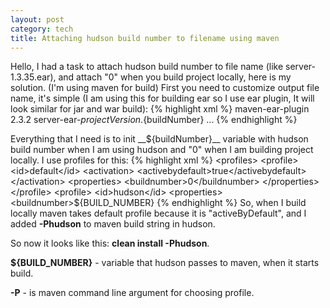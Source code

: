 ```yaml
---
layout: post
category: tech
title: Attaching hudson build number to filename using maven
---
```


Hello, I had a task to attach hudson build number to file name (like server-1.3.35.ear), and attach "0" when you build project locally, here is my solution. (I'm using maven for build)
First you need to customize output file name, it's simple (I am using this for building ear so I use ear plugin, It will look similar for jar and war build):
{% highlight xml %}
<plugin>
<artifactid>maven-ear-plugin</artifactid>
 <version>2.3.2</version>
 <configuration>
   <finalname>server-ear-${projectVersion}.${buildNumber}</finalname>
   ...
  </configuration>
</plugin>
{% endhighlight %}

Everything that I need is to init __${buildNumber}__ variable with hudson build number when I am using hudson and "0" when I am building project locally. I use profiles for this:
{% highlight xml %}
<profiles>
   <profile>
      <id>default</id>
         <activation>
            <activebydefault>true</activebydefault>
          </activation>
          <properties>
             <buildnumber>0</buildnumber>
           </properties>
   </profile>
    <profile>
      <id>hudson</id>
        <properties>
           <buildnumber>${BUILD_NUMBER}</buildnumber>
        </properties>
    </profile>
</profiles>
{% endhighlight %}
So, when I build locally maven takes default profile because it is "activeByDefault", and I added __-Phudson__ to maven build string in hudson. 

So now it looks like this: __clean install -Phudson__.

__${BUILD_NUMBER}__ - variable that hudson passes to maven, when it starts build.

__-P__ - is maven command line argument for choosing profile.
